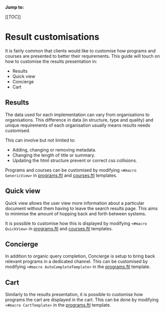**Jump to:**

[[_TOC_]]

# Result customisations

It is fairly common that clients would like to customise how programs and courses are presented to better their requirements. This guide will touch on how to customise the results presentation in:

* Results
* Quick view
* Concierge
* Cart

## Results

The data used for each implementation can vary from organisations to organisations. This difference in data (in structure, type and quality) and unique requirements of each organisation usually means results needs customised. 

This can involve but not limited to:    

* Adding, changing or removing metadata.
* Changing the length of title or summary.
* Updating the html structure prevent or correct css collisions.

Programs and courses can be customised by modifying `<#macro GenericView>` in [programs.ftl](../_default_preview/programs.ftl) and [courses.ftl](../_default_preview/courses.ftl) templates.

## Quick view

Quick view allows the user view more information about a particular document without them having to leave the search results page. This aims to minimise the amount of hopping back and forth between systems.

It is possible to customise how this is displayed by modifying `<#macro QuickView>` in [programs.ftl](../_default_preview/programs.ftl) and [courses.ftl](../_default_preview/courses.ftl) templates.

## Concierge

In addition to organic query completion, Concierge is setup to bring back relevant programs in a dedicated channel. This can be customised by
modifying  `<#macro AutoCompleteTemplate>` in the [programs.ftl](../_default_preview/programs.ftl) template.

## Cart

Similarly to the results presentation, it is possible to customise how programs the cart are displayed in the cart. This can be done by modifying  `<#macro CartTemplate>` in the [programs.ftl](../_default_preview/programs.ftl) template.
